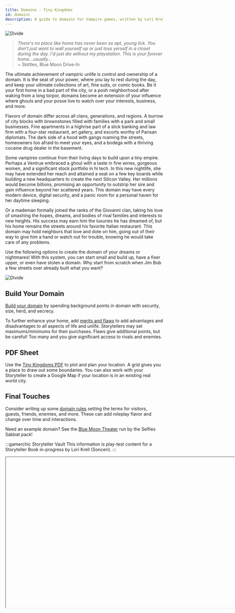 ```yaml
---
title: Domains - Tiny Kingdoms 
id: domains
description: A guide to domains for Vampire games, written by Lori Krell. This is a fan creation!
---
```


<div id="vamp">

![Divide](/img/wod/tiny-top.png)

>*There's no place like home has never been so apt, young lick. You don't just want to wall yourself up or just toss yerself in a closet during the day. I'd just die without my playstation. This is your forever home...usually...* <br/>~ Skittles, Blue Moon Drive-In

The ultimate achievement of vampiric unlife is control and ownership of a domain. It is the seat of your power, where you lay to rest during the day, and keep your ultimate collections of art, fine suits, or comic books. Be it your first home in a bad part of the city, or a posh neighborhood after waking from a long torpor, domains become an extension of your influence where ghouls and your posse live to watch over your interests, business, and more.

Flavors of domain differ across all clans, generations, and regions. A burrow of city blocks with brownstones filled with families with a park and small businesses. Fine apartments in a highrise part of a slick banking and law firm with a four-star restaurant, art gallery, and escorts worthy of Parisan diplomats. The dark side of a hood with gangs roaming the streets, homeowners too afraid to meet your eyes, and a bodega with a thriving cocaine drug dealer in the basement. 

Some vampires continue from their living days to build upon a tiny empire. 
Perhaps a Ventrue embraced a ghoul with a taste in fine wines, gorgeous women, and a significant stock portfolio in hi tech. In this new nightlife, she may have extended her reach and attained a seat on a few key boards while building a new headquarters to create the next Silicon Valley. Her millions would become billions, promising an opportunity to outstrip her sire and gain influence beyond her scattered years. This domain may have every modern device, digital security, and a panic room for a personal haven for her daytime sleeping.

Or a mademan formally joined the ranks of the Giovanni clan, taking his love of smashing the hopes, dreams, and bodies of rival families and interests to new heights. His success may earn him the luxuries he has dreamed of, but his home remains the streets around his favorite Italian restaurant. This domain may hold neighbors that love and dote on him, going out of their way to give him a hand or watch out for trouble, knowing he would take care of any problems.

Use the following options to create the domain of your dreams or nightmares! With this system, you can start small and build up, have a fixer upper, or even have stolen a domain. Why start from scratch when Jim Bob a few streets over already built what you want?

![Divide](/img/divide/divide-lasombra.png)

## Build Your Domain

[Build your domain](building-rules.md) by spending background points in domain with security, size, herd, and secrecy.  

To further enhance your home, add [merits and flaws](merits-flaws.md) to add advantages and disadvantages to all aspects of life and unlife. Storytellers may set maximums/minimums for their purchases. Flaws give additional points, but be careful! Too many and you give significant access to rivals and enemies.

## PDF Sheet

Use the [Tiny Kingdoms PDF](/files/tiny-kingdoms-sheet.pdf) to plot and plan your location. A grid gives you a place to draw out some boundaries. You can also work with your Storyteller to create a Google Map if your location is in an existing real world city.

## Final Touches

Consider writing up some [domain rules](domain-rules.md) setting the terms for visitors, guests, friends, enemies, and more. These can add roleplay flavor and change over time and interactions. 

Need an example domain? See the [Blue Moon Theater](blue-moon.md) run by the Selfies Sabbat pack!

:::gamerchic Storyteller Vault
This information is play-test content for a Storyteller Book in-progress by Lori Krell (Sonceri).
:::

<Iframe url="https://www.youtube.com/embed/fJwNrKkXdhA"
        width="854px"
        height="480px"
        id="myId"
        className="video-container"
        display="initial"
        position="relative"
        allow="accelerometer; autoplay=1; clipboard-write; encrypted-media; gyroscope; picture-in-picture" 
        allowFullScreen
        />

</div>

import Iframe from 'react-iframe';
 